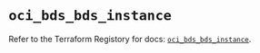# `oci_bds_bds_instance`

Refer to the Terraform Registory for docs: [`oci_bds_bds_instance`](https://registry.terraform.io/providers/oracle/oci/6.18.0/docs/resources/bds_bds_instance).
